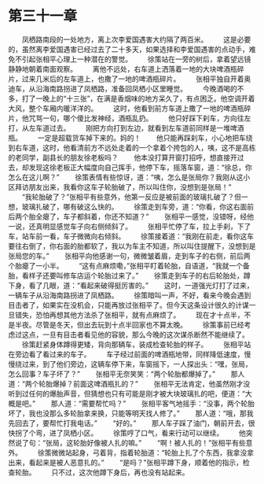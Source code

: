 #	第三十一章
　　凤栖路南段的一处地方，离上次李爱国遇害大约隔了两百米。
　　这是必要的，虽然离李爱国遇害已经过去了二十多天，如果选择和李爱国遇害的点动手，难免不引起张相平心理上一种潜在的警觉。
　　徐策站在一旁的树后，拿着望远镜静静地朝着南面观察。
　　离他不远处，右车道上洒落着一地的大块啤酒瓶碎片，过来几米后的左车道上，也撒了一地的啤酒瓶碎片。
　　张相平独自开着奥迪车，从沿海南路拐进了凤栖路，准备回凤栖小区里睡觉。
　　今晚酒喝的不多，打了一晚上的“十三张”，在满是香烟味的地方呆久了，有点困乏。他空调开着大风，整个车厢内暖洋洋的。
　　这时，他看到前方车道上撒了一地的啤酒瓶碎片，他咒骂一句，哪个傻比发神经，酒瓶乱扔。
　　他只好踩下刹车，方向往左打，从左车道过去。
　　刚把方向打到左边，就看到左车道前同样是一堆啤酒瓶。
　　一定是超载货车掉下来的。妈的！
　　他只能再踩刹车，小心地把车绕到右车道，这时，他看清前方不远处走着的一个拿着个挎包的人，咦，这不是高栋的老同学，副县长的朋友徐老板吗？
　　他本没打算开窗打招呼，想直接开过去，却发现这徐老板正大幅度向自己挥手，他停下车，摇落车窗，道：“徐总，你怎么在这儿啊？”
　　徐策表情有些惊讶，道：“咦，怎么是张局你？我刚从这小区拜访朋友出来，我看你这车子轮胎破了，所以叫住你，没想到是张局！”
　　“我轮胎破了？”张相平有些意外，他第一反应是被前面的玻璃扎破了？但一想，玻璃扎破了，哪有破这么快的。
　　徐策走到车旁，道：“你看，你这右面前后两个胎全瘪了，车子都斜着，你还不知道？”
　　张相平一感觉，没错呀，经他一说，还真明显感觉车子向右侧倾斜了。
　　张相平忙停了车，拉上手刹，下了车，站车前一看，车子微微向右倾斜。
　　徐策接着道：“我刚在前走，看你这车要往右倒了，你右面的胎都软了，我以为车主不知道，所以叫住提醒下，没想到是张局您的车。”
　　张相平向他感谢一句，微微皱着眉，走到车子的右侧，前后两个胎瘪了一小半。
　　“这有点麻烦嘞，”张相平盯着轮胎，自语道，“我就一个备胎，看样子还要叫修车店运个轮胎过来了。”
　　徐策走到车子的右后轮胎处，蹲下身，看了几眼，道：“看起来破得挺厉害的。”
　　这时，一道强光灯打了过来，一辆车子从沿海南路拐进了凤栖路。
　　徐策暗叫一声，不好，看来今晚会遇到目击者了，如果实在没机会，只能再放过张相平了。但今天这条设计很久的计谋一旦错失，恐怕再想其他方法杀了张相平，就有点麻烦了。
　　现在才十点半，不是半夜。尽管是冬天，但出去玩到十点半回家也不算太晚。
　　徐策事前已经考虑过这点，一旦有目击者看见他的容貌，那么今晚的这次谋杀断然不能继续了。
　　徐策赶紧身体蹲得更矮，背向那辆车，装成检查轮胎的样子。
　　张相平站在旁边看了看过来的车子。
　　车子经过前面的啤酒瓶地带，同样降低速度，慢慢绕过来，到了他们旁边，这辆车停下来，车窗摇下，一人探出头：“嘿，张局，怎么回事？车子坏了？”
　　张相平无奈笑笑：“两个轮胎都爆掉了。”
　　那人道：“两个轮胎爆掉？前面这啤酒瓶扎的？”
　　张相平无法肯定，他虽然刚才没听到过任何的爆胎声音，但猜想也只有可能是刚才被大块玻璃扎的吧，便道：“大概是吧。”
　　那人道：“需要帮忙吗？”
　　张相平客气地摇手：“没事，两个轮胎坏了，我也没那么多轮胎拿来换，只能等明天找人修了。”
　　那人道：“哦，那我先回去了，要帮忙打我电话。”
　　“好的。”
　　那人车子踩了油门，朝前开去，很快拐了个弯，进了凤栖小区。
　　徐策哼了口气，看来行动可以继续。
　　他突然说了句：“张局，这轮胎好像被人扎的嘛。”
　　“啊！被人扎的！”张相平有些意外。
　　徐策微微站起身，弓着背，指着轮胎道：“轮胎上扎了个东西，我拿没拿出来，看起来是被人恶意扎的。”
　　“是吗？”张相平蹲下身，顺着他的指示，检查轮胎。
　　只不过，这次他蹲下身后，再也没有站起来。